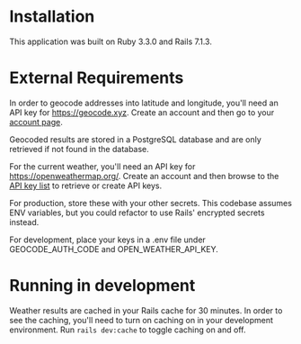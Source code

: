 # Installation

This application was built on Ruby 3.3.0 and Rails 7.1.3. 

# External Requirements

In order to geocode addresses into latitude and longitude, you'll need an API key for <https://geocode.xyz>. Create an account and then go to your [account page](https://geocode.xyz/?account=1).

Geocoded results are stored in a PostgreSQL database and are only retrieved if not found in the database.

For the current weather, you'll need an API key for <https://openweathermap.org/>. Create an account and then browse to the [API key list](https://home.openweathermap.org/api_keys) to retrieve or create API keys.

For production, store these with your other secrets. This codebase assumes ENV variables, but you could refactor to use Rails' encrypted secrets instead.

For development, place your keys in a .env file under GEOCODE_AUTH_CODE and OPEN_WEATHER_API_KEY.

# Running in development

Weather results are cached in your Rails cache for 30 minutes. In order to see the caching, you'll need to turn on caching on in your development environment. Run `rails dev:cache` to toggle caching on and off.


